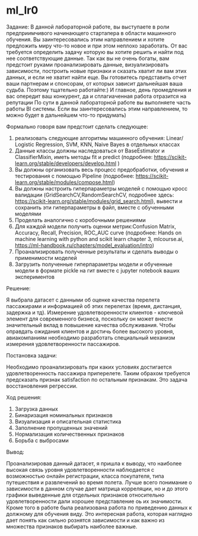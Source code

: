 # ml_lr0

Задание:
В данной лабораторной работе, вы выступаете в роли предприимчивого начинающего стартапера в области машинного обучения. Вы заинтересовались этим направлением и хотите  предложить миру что-то новое и при этом неплохо заработать. От вас требуется определить задачу которую вы хотите решить  и найти под нее соответствующие данные. Так как вы не очень богаты, вам предстоит руками проанализировать данные, визуализировать зависимости, построить новые признаки и сказать хватит ли вам этих данных, и если не хватит найти еще. Вы готовитесь представить отчет ваши партнерам и спонсорам, от которых зависит дальнейшая ваша судьба. Поэтому тщательно работайте:) И главное, день промедления и вас опередит ваш конкурент, да и сплагиаченная работа отразится на репутации
По сути в данной лабораторной работе вы выполняете часть работы BI системы. Если вы заинтересовались этим направлением, то можно будет в дальнейшем что-то придумать)

Формально говоря вам предстоит сделать следующее:
1) реализовать следующие алгоритмы машинного обучения: Linear/ Logistic Regression, SVM, KNN, Naive Bayes в отдельных классах 
2)  Данные классы должны наследоваться от BaseEstimator и  ClassifierMixin, иметь методы fit и predict (подробнее: https://scikit-learn.org/stable/developers/develop.html )
3) Вы должны организовать весь процесс предобработки, обучения и тестирования с помощью Pipeline (подробнее: https://scikit-learn.org/stable/modules/compose.html)
4) Вы должны настроить гиперпараметры моделей с помощью кросс валидации (GridSearchCV,RandomSearchCV, подробнее здесь: https://scikit-learn.org/stable/modules/grid_search.html), вывести и сохранить эти гиперпараметры в файл, вместе с обученными моделями
5) Проделать аналогично с коробочными решениями
6) Для каждой модели получить оценки метрик:Confusion Matrix,  Accuracy, Recall, Precision, ROC_AUC curve (подробнее: Hands on machine learning with python and scikit learn chapter 3, mlcourse.ai, https://ml-handbook.ru/chapters/model_evaluation/intro)
7) Проанализировать полученные результаты и сделать выводы о применимости моделей
8) Загрузить полученные гиперпараметры модели и обученные модели в формате pickle  на гит вместе с jupyter notebook ваших экспериментов

Решение:

Я выбрала датасет с данными об оценке качества перелета пассажирами и информацией об этих перелетах (время, дистанция, задержка и тд). Измерение удовлетворенности клиентов - ключевой элемент для современного бизнеса, поскольку он может внести значительный вклад в повышение качества обслуживания. Чтобы оправдать ожидания клиентов и достичь более высокого уровня, авиакомпаниям необходимо разработать специальный механизм измерения удовлетворенности пассажиров.


Постановка задачи:

Необходимо проанализировать при каких условиях достигается удовлетворенность пассажира приперелете. Таким обрахом требуется предсказать признак satisfaction по остальным признакам. Это задача восстановления регрессии.

Ход решения:

1. Загрузка данных 
2. Бинаризация номинальных признаков 
3. Визуализация и описательная статистика 
4. Заполнение пропущенных значений
5. Нормализация количественных признаков
6. Борьба с выбросами

Вывод:

Проанализировав данный датасет, я пришла к выводу, что наиболее высокая связь уровня удовлетворенности наблюдается с возможностью онлайн регистрации, класса покупателя, типа путешествия и развлечений во время полета. Лучше всего понимание о зависимости в данном случае дает матрица корреляции, но и до этого графики выведенные для отдельных признаков относительно удовлетворенности дали хорошее представление оь их значимости. Кроме того в работе была реализована работа по приведению данных к должному для обучения виду. Это интересная работа, которая наглядно дает понять как сильно рознятся зависимости и как важно из множества признаков выбирать наиболее важные.
